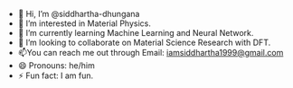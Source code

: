 - 👋 Hi, I’m @siddhartha-dhungana
- 👀 I’m interested in Material Physics.
- 🌱 I’m currently learning Machine Learning and Neural Network.
- 💞️ I’m looking to collaborate on Material Science Research with DFT.
- 📫You can reach me out through Email: iamsiddhartha1999@gmail.com
- 😄 Pronouns: he/him
- ⚡ Fun fact: I am fun.

<!---
siddhartha-dhungana/siddhartha-dhungana is a ✨ special ✨ repository because its `README.md` (this file) appears on your GitHub profile.
You can click the Preview link to take a look at your changes.
--->

